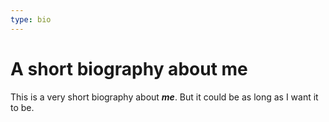 ```yaml
---
type: bio
---
```

# A short biography about me
This is a very short biography about ***me***. But it could be as long as I want it to be. 